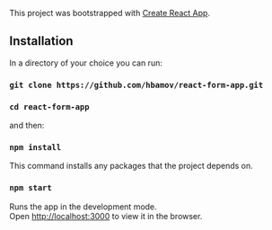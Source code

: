 This project was bootstrapped with [Create React App](https://github.com/facebook/create-react-app).

## Installation

In a directory of your choice you can run:

### `git clone https://github.com/hbamov/react-form-app.git`

### `cd react-form-app`

and then:

### `npm install`

This command installs any packages that the project depends on.

### `npm start`

Runs the app in the development mode.<br />
Open [http://localhost:3000](http://localhost:3000) to view it in the browser.
